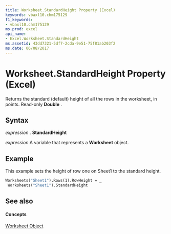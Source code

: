```yaml
---
title: Worksheet.StandardHeight Property (Excel)
keywords: vbaxl10.chm175129
f1_keywords:
- vbaxl10.chm175129
ms.prod: excel
api_name:
- Excel.Worksheet.StandardHeight
ms.assetid: 43dd7321-5df7-2cda-9e51-75f81ab203f2
ms.date: 06/08/2017
---
```



# Worksheet.StandardHeight Property (Excel)

Returns the standard (default) height of all the rows in the worksheet, in points. Read-only **Double** .


## Syntax

 _expression_ . **StandardHeight**

 _expression_ A variable that represents a **Worksheet** object.


## Example

This example sets the height of row one on Sheet1 to the standard height.


```vb
Worksheets("Sheet1").Rows(1).RowHeight = _ 
 Worksheets("Sheet1").StandardHeight
```


## See also


#### Concepts


[Worksheet Object](worksheet-object-excel.md)

